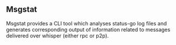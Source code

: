 Msgstat
----------
Msgstat provides a CLI tool which analyses status-go log files and generates corresponding output of information 
related to messages delivered over whisper (either rpc or p2p).
